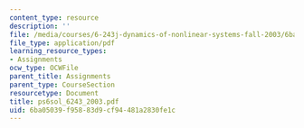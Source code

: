 ```yaml
---
content_type: resource
description: ''
file: /media/courses/6-243j-dynamics-of-nonlinear-systems-fall-2003/6ba05039f95883d9cf94481a2830fe1c_ps6sol_6243_2003.pdf
file_type: application/pdf
learning_resource_types:
- Assignments
ocw_type: OCWFile
parent_title: Assignments
parent_type: CourseSection
resourcetype: Document
title: ps6sol_6243_2003.pdf
uid: 6ba05039-f958-83d9-cf94-481a2830fe1c
---
```

